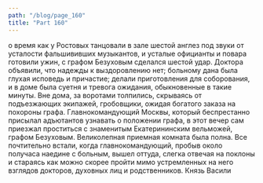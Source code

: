 ```yaml
---
path: "/blog/page_160"
title: "Part 160"
---
```


о время как у Ростовых танцовали в зале шестой англез под звуки от усталости фальшививших музыкантов, и усталые официанты и повара готовили ужин, с графом Безуховым сделался шестой удар. Доктора объявили, что надежды к выздоровлению нет; больному дана была глухая исповедь и причастие; делали приготовления для соборования, и в доме была суетня и тревога ожидания, обыкновенные в такие минуты. Вне дома, за воротами толпились, скрываясь от подъезжающих экипажей, гробовщики, ожидая богатого заказа на похороны графа. Главнокомандующий Москвы, который беспрестанно присылал адъютантов узнавать о положении графа, в этот вечер сам приезжал проститься с знаменитым Екатерининским вельможей, графом Безуховым.
Великолепная приемная комната была полна. Все почтительно встали, когда главнокомандующий, пробыв около получаса наедине с больным, вышел оттуда, слегка отвечая на поклоны и стараясь как можно скорее пройти мимо устремленных на него взглядов докторов, духовных лиц и родственников. Князь Васили
